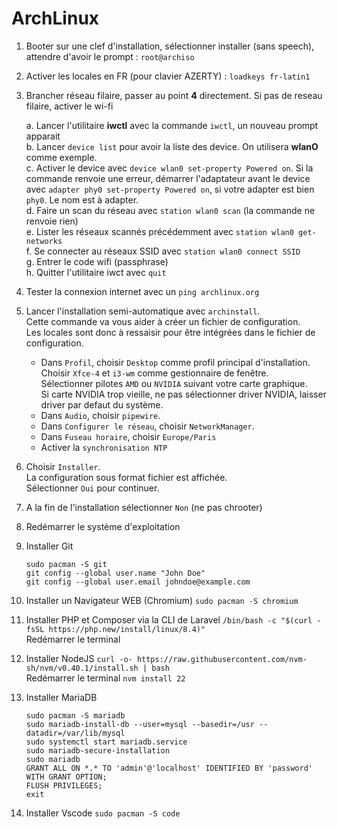 # ArchLinux
1. Booter sur une clef d'installation, sélectionner installer (sans speech), attendre d'avoir le prompt : `root@archiso`
2. Activer les locales en FR (pour clavier AZERTY) : `loadkeys fr-latin1`
3. Brancher réseau filaire, passer au point **4** directement.
Si pas de reseau filaire, activer le wi-fi

    a. Lancer l'utilitaire **iwctl** avec la commande `iwctl`, un nouveau prompt apparait  
    b. Lancer `device list` pour avoir la liste des device. On utilisera **wlanO** comme exemple.  
    c. Activer le device avec `device wlan0 set-property Powered on`. Si la commande renvoie une erreur, démarrer l'adaptateur avant le device avec `adapter phy0 set-property Powered on`, si votre adapter est bien `phy0`. Le nom est à adapter.  
    d. Faire un scan du réseau avec `station wlan0 scan` (la commande ne renvoie rien)  
    e. Lister les réseaux scannés précédemment avec `station wlan0 get-networks`  
    f. Se connecter au réseaux SSID avec `station wlan0 connect SSID`  
    g. Entrer le code wifi (passphrase)  
    h. Quitter l'utilitaire iwct avec `quit`  

4. Tester la connexion internet avec un `ping archlinux.org`
5. Lancer l'installation semi-automatique avec `archinstall`.  
Cette commande va vous aider à créer un fichier de configuration.   
Les locales sont donc à ressaisir pour être intégrées dans le fichier de configuration.  

    - Dans `Profil`, choisir `Desktop` comme profil principal d'installation.  
    Choisir `Xfce-4` et `i3-wm` comme gestionnaire de fenêtre.  
    Sélectionner pilotes `AMD` ou `NVIDIA` suivant votre carte graphique.  
    Si carte NVIDIA trop vieille, ne pas sélectionner driver NVIDIA, laisser driver par defaut du système.  
    - Dans `Audio`, choisir `pipewire`.  
    - Dans `Configurer le réseau`, choisir `NetworkManager`.  
    - Dans `Fuseau horaire`, choisir `Europe/Paris`  
    - Activer la `synchronisation NTP`  

11. Choisir `Installer`.  
La configuration sous format fichier est affichée.  
Sélectionner `Oui` pour continuer.    
12. A la fin de l'installation sélectionner `Non` (ne pas chrooter)
13. Redémarrer le système d'exploitation
14. Installer Git
    ```
    sudo pacman -S git
    git config --global user.name "John Doe"
    git config --global user.email johndoe@example.com
    ```
15. Installer un Navigateur WEB (Chromium)
    `sudo pacman -S chromium`
16. Installer PHP et Composer via la CLI de Laravel
    `/bin/bash -c "$(curl -fsSL https://php.new/install/linux/8.4)"`  
Redémarrer le terminal  
17. Installer NodeJS
    `curl -o- https://raw.githubusercontent.com/nvm-sh/nvm/v0.40.1/install.sh | bash`  
Redémarrer le terminal
    `nvm install 22`
18. Installer MariaDB
    ```
    sudo pacman -S mariadb
    sudo mariadb-install-db --user=mysql --basedir=/usr --datadir=/var/lib/mysql
    sudo systemctl start mariadb.service
    sudo mariadb-secure-installation
    sudo mariadb
    GRANT ALL ON *.* TO 'admin'@'localhost' IDENTIFIED BY 'password' WITH GRANT OPTION;
    FLUSH PRIVILEGES;
    exit
    ```
19. Installer Vscode
    `sudo pacman -S code`
